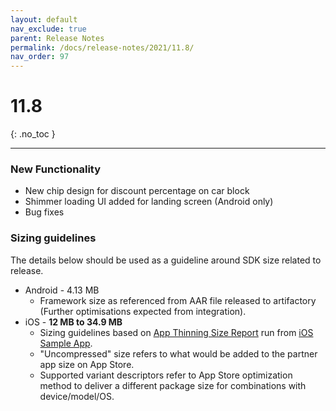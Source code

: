 ```yaml
---
layout: default
nav_exclude: true
parent: Release Notes
permalink: /docs/release-notes/2021/11.8/
nav_order: 97
---
```


# 11.8

{: .no_toc }

---

### New Functionality

* New chip design for discount percentage on car block
* Shimmer loading UI added for landing screen (Android only)
* Bug fixes

### Sizing guidelines
The details below should be used as a guideline around SDK size related to release.
* Android - 4.13 MB
    * Framework size as referenced from AAR file released to artifactory (Further optimisations expected from integration).
* iOS - **12 MB to 34.9 MB**
    * Sizing guidelines based on <a href="https://github.com/cartrawler/cartrawler.github.io/blob/master/ios-report.txt" target="_blank">App Thinning Size Report</a> run from <a href="https://github.com/cartrawler/cartrawler-ios-integration" target="_blank">iOS Sample App</a>.
    * "Uncompressed" size refers to what would be added to the partner app size on App Store.
    * Supported variant descriptors refer to App Store optimization method to deliver a different package size for combinations with device/model/OS.